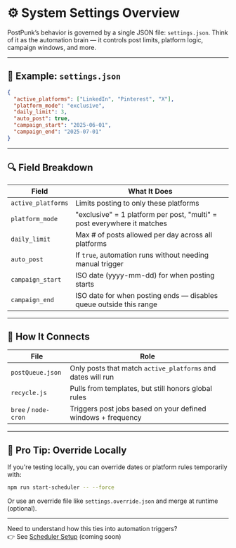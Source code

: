 # ⚙️ System Settings Overview
PostPunk’s behavior is governed by a single JSON file: `settings.json`. Think of it as the automation brain — it controls post limits, platform logic, campaign windows, and more.

---

## 🧠 Example: `settings.json`
```json
{
  "active_platforms": ["LinkedIn", "Pinterest", "X"],
  "platform_mode": "exclusive",
  "daily_limit": 3,
  "auto_post": true,
  "campaign_start": "2025-06-01",
  "campaign_end": "2025-07-01"
}
```

---

## 🔍 Field Breakdown
| Field             | What It Does                                                                 |
|------------------|------------------------------------------------------------------------------|
| `active_platforms` | Limits posting to only these platforms                                     |
| `platform_mode`    | "exclusive" = 1 platform per post, "multi" = post everywhere it matches     |
| `daily_limit`      | Max # of posts allowed per day across all platforms                        |
| `auto_post`        | If `true`, automation runs without needing manual trigger                  |
| `campaign_start`   | ISO date (yyyy-mm-dd) for when posting starts                              |
| `campaign_end`     | ISO date for when posting ends — disables queue outside this range         |

---

## 🧩 How It Connects
| File             | Role                                                                      |
|------------------|---------------------------------------------------------------------------|
| `postQueue.json` | Only posts that match `active_platforms` and dates will run               |
| `recycle.js`     | Pulls from templates, but still honors global rules                       |
| `bree` / `node-cron` | Triggers post jobs based on your defined windows + frequency         |

---

## 🔐 Pro Tip: Override Locally
If you're testing locally, you can override dates or platform rules temporarily with:
```bash
npm run start-scheduler -- --force
```
Or use an override file like `settings.override.json` and merge at runtime (optional).

---

Need to understand how this ties into automation triggers?  
👉 See [Scheduler Setup](./scheduler.md) (coming soon)
